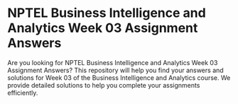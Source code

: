 # NPTEL Business Intelligence and Analytics Week 03 Assignment Answers

Are you looking for NPTEL Business Intelligence and Analytics Week 03 Assignment Answers? This repository will help you find your answers and solutions for Week 03 of the Business Intelligence and Analytics course. We provide detailed solutions to help you complete your assignments efficiently.